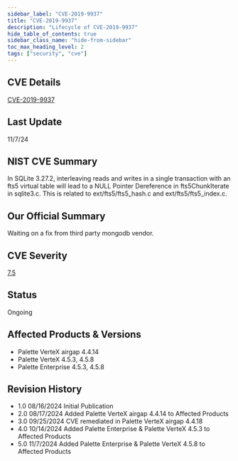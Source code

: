 ```yaml
---
sidebar_label: "CVE-2019-9937"
title: "CVE-2019-9937"
description: "Lifecycle of CVE-2019-9937"
hide_table_of_contents: true
sidebar_class_name: "hide-from-sidebar"
toc_max_heading_level: 2
tags: ["security", "cve"]
---
```


## CVE Details

[CVE-2019-9937](https://nvd.nist.gov/vuln/detail/CVE-2019-9937)

## Last Update

11/7/24

## NIST CVE Summary

In SQLite 3.27.2, interleaving reads and writes in a single transaction with an fts5 virtual table will lead to a NULL
Pointer Dereference in fts5ChunkIterate in sqlite3.c. This is related to ext/fts5/fts5_hash.c and ext/fts5/fts5_index.c.

## Our Official Summary

Waiting on a fix from third party mongodb vendor.

## CVE Severity

[7.5](https://nvd.nist.gov/vuln/detail/CVE-2019-9937)

## Status

Ongoing

## Affected Products & Versions

- Palette VerteX airgap 4.4.14
- Palette VerteX 4.5.3, 4.5.8
- Palette Enterprise 4.5.3, 4.5.8

## Revision History

- 1.0 08/16/2024 Initial Publication
- 2.0 08/17/2024 Added Palette VerteX airgap 4.4.14 to Affected Products
- 3.0 09/25/2024 CVE remediated in Palette VerteX airgap 4.4.18
- 4.0 10/14/2024 Added Palette Enterprise & Palette VerteX 4.5.3 to Affected Products
- 5.0 11/7/2024 Added Palette Enterprise & Palette VerteX 4.5.8 to Affected Products
